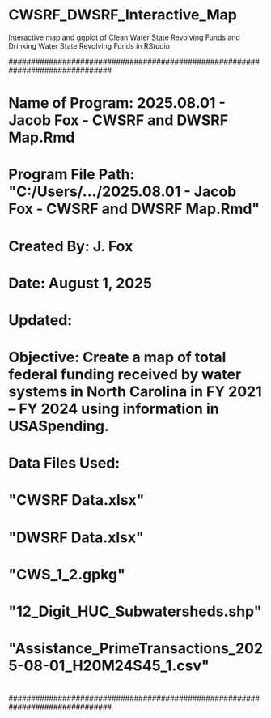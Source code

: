 # CWSRF_DWSRF_Interactive_Map
Interactive map and ggplot of Clean Water State Revolving Funds and Drinking Water State Revolving Funds in RStudio

###############################################################################
#
# Name of Program: 2025.08.01 - Jacob Fox - CWSRF and DWSRF Map.Rmd
# Program File Path: "C:/Users/.../2025.08.01 - Jacob Fox - CWSRF and DWSRF Map.Rmd"
# Created By: J. Fox
# Date: August 1, 2025
# Updated:
# Objective:  Create a map of total federal funding received by water systems in North Carolina in FY 2021 – FY 2024 using information in USASpending.
#
# Data Files Used: 
#                  "CWSRF Data.xlsx"
#                  "DWSRF Data.xlsx"
#                  "CWS_1_2.gpkg"
#                  "12_Digit_HUC_Subwatersheds.shp"
#                  "Assistance_PrimeTransactions_2025-08-01_H20M24S45_1.csv" 
#
###############################################################################
